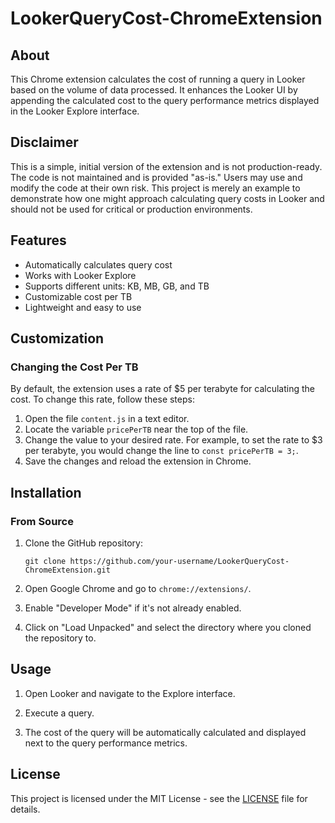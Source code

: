# LookerQueryCost-ChromeExtension

## About

This Chrome extension calculates the cost of running a query in Looker based on the volume of data processed. It enhances the Looker UI by appending the calculated cost to the query performance metrics displayed in the Looker Explore interface.

## Disclaimer

This is a simple, initial version of the extension and is not production-ready. The code is not maintained and is provided "as-is." Users may use and modify the code at their own risk. This project is merely an example to demonstrate how one might approach calculating query costs in Looker and should not be used for critical or production environments.

## Features

- Automatically calculates query cost
- Works with Looker Explore
- Supports different units: KB, MB, GB, and TB
- Customizable cost per TB
- Lightweight and easy to use

## Customization

### Changing the Cost Per TB

By default, the extension uses a rate of $5 per terabyte for calculating the cost. To change this rate, follow these steps:

1. Open the file `content.js` in a text editor.
2. Locate the variable `pricePerTB` near the top of the file.
3. Change the value to your desired rate. For example, to set the rate to $3 per terabyte, you would change the line to `const pricePerTB = 3;`.
4. Save the changes and reload the extension in Chrome.

## Installation

### From Source

1. Clone the GitHub repository:
    ```
    git clone https://github.com/your-username/LookerQueryCost-ChromeExtension.git
    ```

2. Open Google Chrome and go to `chrome://extensions/`.

3. Enable "Developer Mode" if it's not already enabled.

4. Click on "Load Unpacked" and select the directory where you cloned the repository to.

## Usage

1. Open Looker and navigate to the Explore interface.

2. Execute a query.

3. The cost of the query will be automatically calculated and displayed next to the query performance metrics.

## License

This project is licensed under the MIT License - see the [LICENSE](LICENSE) file for details.
